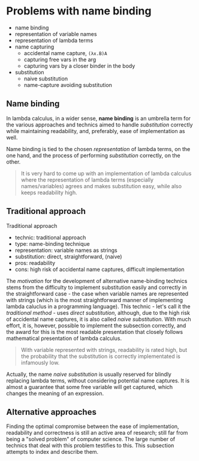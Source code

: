 # Problems with name binding

- name binding
- representation of variable names
- representation of lambda terms
- name capturing
  - accidental name capture, `(λx.B)A`
  - capturing free vars in the arg
  - capturing vars by a closer binder in the body
- substitution
  - naive substitution  
  - name-capture avoiding substitution


## Name binding

In lambda calculus, in a wider sense, **name binding** is an umbrella term for the various approaches and technics aimed to handle *substitution* correctly while maintaining readability, and, preferably, ease of implementation as well.

Name binding is tied to the chosen *representation* of lambda terms, on the one hand, and the process of performing *substitution* correctly, on the other.

>It is very hard to come up with an implementation of lambda calculus where the representation of lambda terms (especially names/variables) agrees and makes substitution easy, while also keeps readability high.

## Traditional approach

Traditional approach
- technic: traditional approach
- type: name-binding technique
- representation: variable names as strings
- substitution: direct, straightforward, (naive)
- pros: readability
- cons: high risk of accidental name captures, difficult implementation

The *motivation* for the development of alternative name-binding technics stems from the difficulty to implement substitution easily and correctly in the straightforward case - the case when variable names are represented with strings (which is the most straightforward manner of implementing lambda caluclus in a programming language). This technic - let's call it the *traditional method* - uses *direct substitution*, although, due to the high risk of accidental name captures, it is also called *naive substitution*. With much effort, it is, however, possible to implement the subsection correctly, and the award for this is the most readable presentation that closely follows mathematical presentation of lambda calculus.

>With variable represented with strings, readability is rated high, but the probability that the substitution is correctly implementated is infamously low.

Actually, the name *naive substitution* is usually reserved for blindly replacing lambda terms, without considering potential name captures. It is almost a guarantee that some free variable will get captured, which changes the meaning of an expression.

## Alternative approaches

Finding the optimal compromise between the ease of implementation, readability and correctness is still an active area of research; still far from being a "solved problem" of computer science. The large number of technics that deal with this problem testifies to this. This subsection attempts to index and describe them.
